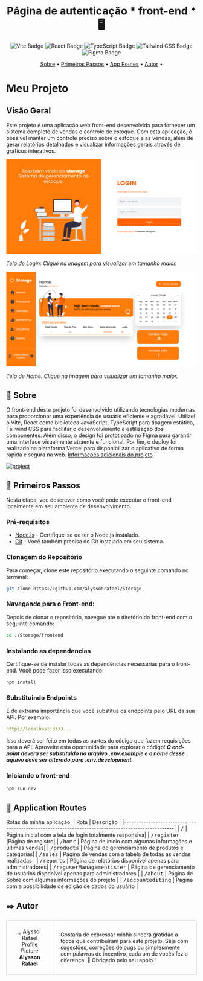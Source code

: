 [PROJECT__BADGE]: https://img.shields.io/badge/📱Visit_this_project-000?style=for-the-badge&logo=project
[PROJECT__URL]: https://storage-frontend-eight.vercel.app

<h1 align="center" style="font-weight: bold;">Página de autenticação  * front-end * 🖥️</h1>

<p align="center">
  <img src="https://img.shields.io/badge/Vite-646CFF?style=for-the-badge&logo=vite&logoColor=white" alt="Vite Badge">
  <img src="https://img.shields.io/badge/React-61DAFB?style=for-the-badge&logo=react&logoColor=white" alt="React Badge">
  <img src="https://img.shields.io/badge/TypeScript-3178C6?style=for-the-badge&logo=typescript&logoColor=white" alt="TypeScript Badge">
  <img src="https://img.shields.io/badge/Tailwind_CSS-38B2AC?style=for-the-badge&logo=tailwind-css&logoColor=white" alt="Tailwind CSS Badge">
  <img src="https://img.shields.io/badge/Figma-F24E1E?style=for-the-badge&logo=figma&logoColor=white" alt="Figma Badge">
</p>

<p align="center">
 <a href="#about">Sobre</a> • 
 <a href="#started">Primeiros Passos</a> • 
  <a href="#started">App Routes</a> • 
  <a href="#colab">Autor</a> •
</p>

# Meu Projeto

## Visão Geral

Este projeto é uma aplicação web front-end desenvolvida para fornecer um sistema completo de vendas e controle de estoque. Com esta aplicação, é possível manter um controle preciso sobre o estoque e as vendas, além de gerar relatórios detalhados e visualizar informações gerais através de gráficos interativos.

[![Tela de Login](./public/imgLogin.png)](./public/imgLogin.png)

_Tela de Login: Clique na imagem para visualizar em tamanho maior._

[![Tela de Login](./public/imgHome.png)](./public/imgHome.png)

_Tela de Home: Clique na imagem para visualizar em tamanho maior._

<h2 id="started">📌 Sobre</h2>

O front-end deste projeto foi desenvolvido utilizando tecnologias modernas para proporcionar uma experiência de usuário eficiente e agradável. Utilizei o Vite, React como biblioteca JavaScript, TypeScript para tipagem estática, Tailwind CSS para facilitar o desenvolvimento e estilização dos componentes. Além disso, o design foi prototipado no Figma para garantir uma interface visualmente atraente e funcional. Por fim, o deploy foi realizado na plataforma Vercel para disponibilizar o aplicativo de forma rápida e segura na web. 
[Informaçoes adicionais do projeto](./Storage%20ppt%20Front.pdf)


[![project][PROJECT__BADGE]][PROJECT__URL]

<h2 id="started">🚀 Primeiros Passos</h2>

Nesta etapa, vou descrever como você pode executar o front-end localmente em seu ambiente de desenvolvimento.

<h3>Pré-requisitos</h3>

- [Node.js](https://nodejs.org/) - Certifique-se de ter o Node.js instalado.
- [Git](https://git-scm.com/) - Você também precisa do Git instalado em seu sistema.

<h3>Clonagem do Repositório</h3>

Para começar, clone este repositório executando o seguinte comando no terminal:

```bash
git clone https://github.com/alyssonrafael/Storage
```

<h3>Navegando para o Front-end:</h3>
Depois de clonar o repositório, navegue até o diretório do front-end com o seguinte comando:

```bash
cd ./Storage/frontend
```

<h3>Instalando as dependencias</h3>
Certifique-se de instalar todas as dependências necessárias para o front-end. Você pode fazer isso executando:

```bash
npm install
```

<h3>Substituindo Endpoints</h3>

É de extrema importância que você substitua os endpoints pelo URL da sua API. Por exemplo:

```yaml
http://localhost:3333...
```

Isso deverá ser feito em todas as partes do código que fazem requisições para a API. Aproveite esta oportunidade para explorar o código! **_O end-point devera ser substituido no arquivo .env.example e o nome desse aquivo deve ser alterado para
.env.development_**

<h3>Iniciando o front-end</h3>

```bash
npm run dev
```

<h2 id="routes">📍 Application Routes</h2>

Rotas da minha aplicação
​
| Rota | Descrição |
|--------------------------|------------------------------------------------------------------------|
| <kbd>/</kbd> | Página inicial com a tela de login totalmente responsiva|
| <kbd>/register</kbd> |Página de registro|
| <kbd>/homr</kbd> | Página de início com algumas informações e últimas vendas|
| <kbd>/products</kbd> | Página de gerenciamento de produtos e categorias|
| <kbd>/sales</kbd> | Página de vendas com a tabela de todas as vendas realizadas |
| <kbd>/reports</kbd> | Página de relatórios disponível apenas para administradores|
| <kbd>/reguserManagementister</kbd> | Página de gerenciamento de usuários disponível apenas para administradores |
| <kbd>/about</kbd> | Página de Sobre com algumas informações do projeto |
| <kbd>/accountediting</kbd> | Página com a possibilidade de edição de dados do usuário |

<h2 id="colab">✒️ Autor</h2>

<table style="border-collapse: collapse; width: 100%;">
  <tr>
    <td style="padding: 20px; border: 1px solid #ccc; text-align: center;">
      <a href="https://github.com/alyssonrafael" style="text-decoration: none;">
        <img src="https://avatars.githubusercontent.com/u/128101121?s=400&u=133d3afb5a5d6ef6411bc63742e3202995d3cfad&v=4" width="100px" style="border-radius: 50%;" alt="Alysson Rafael Profile Picture"/><br>
        <b>Alysson Rafael</b>
      </a>
    </td>
    <td style="padding: 20px; border: 1px solid #ccc;">
      Gostaria de expressar minha sincera gratidão a todos que contribuíram para este projeto! Seja com sugestões, correções de bugs ou simplesmente com palavras de incentivo, cada um de vocês fez a diferença. 🚀 Obrigado pelo seu apoio !
    </td>
  </tr>
</table>
